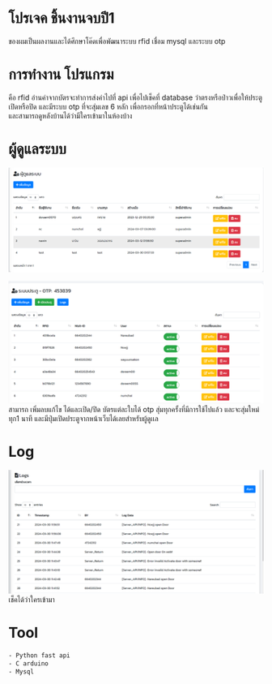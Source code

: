 # โปรเจค ชิ้นงานจบปี1 
ของผมเป็นผลงานและได้ศึกษาโค๊ดเพื่อพัฒนาระบบ
rfid เชื่อม mysql และระบบ otp



# การทำงาน โปรแกรม
คือ rfid อ่านค่าจากบัตรจะทำการส่งค่าไปที่ api เพื่อไปเช็คที่ database ว่าตรงหรือป่าวเพื่อให้ประตูเปิดหรือปิด 	และมีระบบ otp ที่จะสุ่มเลข 6 หลัก เพื่อกรอกที่หน้าประตูได้เช่นกัน	
และสามารถดูหลังบ้านได้ว่ามีใครเข้ามาในห้องบ้าง

# ผู้ดูแลระบบ 
![enter image description here](https://github.com/UNMICHAUNMICHA/Door-iot-rfid/blob/main/Screenshot%202024-08-02%20132434.png?raw=true)

![enter image description here](https://github.com/UNMICHAUNMICHA/Door-iot-rfid/blob/main/Screenshot%202024-08-02%20132444.png?raw=true)
สามารถ เพิ่มลบแก้ไข ได้และเปิด/ปิด บัตรแต่ละใบได้
otp สุ่มทุกครั้งที่มีการใช้ไปแล้ว และจะสุ่มใหม่ทุก1 นาที
และมีปุ่มเปิดประตูจากหน้าเว็บได้เลยสำหรับผู้ดูเเล

# Log
![enter image description here](https://github.com/UNMICHAUNMICHA/Door-iot-rfid/blob/main/Screenshot%202024-08-02%20132858.png?raw=true)
เช็คได้ว่าใครเข้ามา 


# Tool 
	- Python fast api
	- C arduino
	- Mysql
